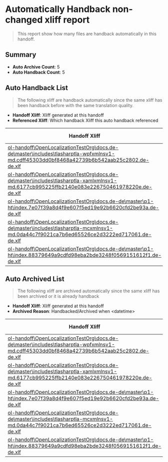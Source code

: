 # Automatically Handback non-changed xliff report
> This report show how many files are handback automatically in this handoff.

## Summary
* **Auto Archive Count**: 5
* **Auto Handback Count**: 5

## Auto Handback List
> The following xliff are handback automatically since the same xliff has been handback before with the same translation quality.

* **Handoff Xliff**: Xliff generated at this handoff
* **Referenced Xliff**: Which handback Xliff this auto handback referenced

| Handoff Xliff | Referenced Xliff | 
| --- | --- | 
| [ol-handoff\OpenLocalizationTestOrg\docs.de-de\master\includes\tlasharptla-wpfxmlnsv1-md.cdff45303dd0bf8468a42739b6b542aab25c2802.de-de.xlf](https://github.com/OpenLocalizationTestOrg/docs.handoff/blob/b93516165c50e6efaac5a7bfc7fa4f0498c47ce4/ol-handoff/OpenLocalizationTestOrg/docs.de-de/master/includes/tlasharptla-wpfxmlnsv1-md.cdff45303dd0bf8468a42739b6b542aab25c2802.de-de.xlf) | **Empty Handoff File** | 
| [ol-handoff\OpenLocalizationTestOrg\docs.de-de\master\includes\tlasharptla-xamlxmlnsv1-md.6177cb995225ffb2140e083e226750461978220e.de-de.xlf](https://github.com/OpenLocalizationTestOrg/docs.handoff/blob/b93516165c50e6efaac5a7bfc7fa4f0498c47ce4/ol-handoff/OpenLocalizationTestOrg/docs.de-de/master/includes/tlasharptla-xamlxmlnsv1-md.6177cb995225ffb2140e083e226750461978220e.de-de.xlf) | **Empty Handoff File** | 
| [ol-handoff\OpenLocalizationTestOrg\docs.de-de\master\p1-ht\index.7e07f39a8d4f9e607f5ed19e92b6620cfd2be93a.de-de.xlf](https://github.com/OpenLocalizationTestOrg/docs.handoff/blob/b93516165c50e6efaac5a7bfc7fa4f0498c47ce4/ol-handoff/OpenLocalizationTestOrg/docs.de-de/master/p1-ht/index.7e07f39a8d4f9e607f5ed19e92b6620cfd2be93a.de-de.xlf) | **Empty Handoff File** | 
| [ol-handoff\OpenLocalizationTestOrg\docs.de-de\master\includes\tlasharptla-mcxmlnsv1-md.0da44c7f9021ca7b6ed65526ce2d3222ed717061.de-de.xlf](https://github.com/OpenLocalizationTestOrg/docs.handoff/blob/b93516165c50e6efaac5a7bfc7fa4f0498c47ce4/ol-handoff/OpenLocalizationTestOrg/docs.de-de/master/includes/tlasharptla-mcxmlnsv1-md.0da44c7f9021ca7b6ed65526ce2d3222ed717061.de-de.xlf) | **Empty Handoff File** | 
| [ol-handoff\OpenLocalizationTestOrg\docs.de-de\master\p1-ht\index.88379649a9cdfd98eba2bde3248f0569151612f1.de-de.xlf](https://github.com/OpenLocalizationTestOrg/docs.handoff/blob/b93516165c50e6efaac5a7bfc7fa4f0498c47ce4/ol-handoff/OpenLocalizationTestOrg/docs.de-de/master/p1-ht/index.88379649a9cdfd98eba2bde3248f0569151612f1.de-de.xlf) | **Empty Handoff File** | 

## Auto Archived List
> The following xliff are archived automatically since the same xliff has been archived or it is already handback

* **Handoff Xliff**: Xliff generated at this handoff
* **Archived Reason**: Handbacked/Archived when &lt;datetime&gt;

| Handoff Xliff | Archived Reason | 
| --- | --- | 
| [ol-handoff\OpenLocalizationTestOrg\docs.de-de\master\includes\tlasharptla-wpfxmlnsv1-md.cdff45303dd0bf8468a42739b6b542aab25c2802.de-de.xlf](https://github.com/OpenLocalizationTestOrg/docs.handoff/blob/b93516165c50e6efaac5a7bfc7fa4f0498c47ce4/ol-handoff/OpenLocalizationTestOrg/docs.de-de/master/includes/tlasharptla-wpfxmlnsv1-md.cdff45303dd0bf8468a42739b6b542aab25c2802.de-de.xlf) | Handbacked | 
| [ol-handoff\OpenLocalizationTestOrg\docs.de-de\master\includes\tlasharptla-xamlxmlnsv1-md.6177cb995225ffb2140e083e226750461978220e.de-de.xlf](https://github.com/OpenLocalizationTestOrg/docs.handoff/blob/b93516165c50e6efaac5a7bfc7fa4f0498c47ce4/ol-handoff/OpenLocalizationTestOrg/docs.de-de/master/includes/tlasharptla-xamlxmlnsv1-md.6177cb995225ffb2140e083e226750461978220e.de-de.xlf) | Handbacked | 
| [ol-handoff\OpenLocalizationTestOrg\docs.de-de\master\p1-ht\index.7e07f39a8d4f9e607f5ed19e92b6620cfd2be93a.de-de.xlf](https://github.com/OpenLocalizationTestOrg/docs.handoff/blob/b93516165c50e6efaac5a7bfc7fa4f0498c47ce4/ol-handoff/OpenLocalizationTestOrg/docs.de-de/master/p1-ht/index.7e07f39a8d4f9e607f5ed19e92b6620cfd2be93a.de-de.xlf) | Handbacked | 
| [ol-handoff\OpenLocalizationTestOrg\docs.de-de\master\includes\tlasharptla-mcxmlnsv1-md.0da44c7f9021ca7b6ed65526ce2d3222ed717061.de-de.xlf](https://github.com/OpenLocalizationTestOrg/docs.handoff/blob/b93516165c50e6efaac5a7bfc7fa4f0498c47ce4/ol-handoff/OpenLocalizationTestOrg/docs.de-de/master/includes/tlasharptla-mcxmlnsv1-md.0da44c7f9021ca7b6ed65526ce2d3222ed717061.de-de.xlf) | Handbacked | 
| [ol-handoff\OpenLocalizationTestOrg\docs.de-de\master\p1-ht\index.88379649a9cdfd98eba2bde3248f0569151612f1.de-de.xlf](https://github.com/OpenLocalizationTestOrg/docs.handoff/blob/b93516165c50e6efaac5a7bfc7fa4f0498c47ce4/ol-handoff/OpenLocalizationTestOrg/docs.de-de/master/p1-ht/index.88379649a9cdfd98eba2bde3248f0569151612f1.de-de.xlf) | Handbacked | 

